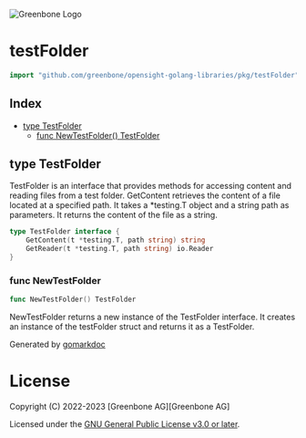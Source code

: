 ![Greenbone Logo](https://www.greenbone.net/wp-content/uploads/gb_new-logo_horizontal_rgb_small.png)

<!-- gomarkdoc:embed:start -->

<!-- Code generated by gomarkdoc. DO NOT EDIT -->

# testFolder

```go
import "github.com/greenbone/opensight-golang-libraries/pkg/testFolder"
```

## Index

- [type TestFolder](<#TestFolder>)
  - [func NewTestFolder\(\) TestFolder](<#NewTestFolder>)


<a name="TestFolder"></a>
## type TestFolder

TestFolder is an interface that provides methods for accessing content and reading files from a test folder. GetContent retrieves the content of a file located at a specified path. It takes a \*testing.T object and a string path as parameters. It returns the content of the file as a string.

```go
type TestFolder interface {
    GetContent(t *testing.T, path string) string
    GetReader(t *testing.T, path string) io.Reader
}
```

<a name="NewTestFolder"></a>
### func NewTestFolder

```go
func NewTestFolder() TestFolder
```

NewTestFolder returns a new instance of the TestFolder interface. It creates an instance of the testFolder struct and returns it as a TestFolder.

Generated by [gomarkdoc](<https://github.com/princjef/gomarkdoc>)


<!-- gomarkdoc:embed:end -->

# License

Copyright (C) 2022-2023 [Greenbone AG][Greenbone AG]

Licensed under the [GNU General Public License v3.0 or later](../../LICENSE).